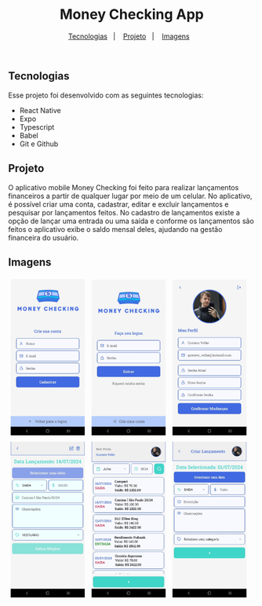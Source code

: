 <h1 align="center"> Money Checking App</h1>

<p align="center">
  <a href="#-tecnologias">Tecnologias</a>&nbsp;&nbsp;&nbsp;|&nbsp;&nbsp;&nbsp;
  <a href="#-projeto">Projeto</a>&nbsp;&nbsp;&nbsp;|&nbsp;&nbsp;&nbsp;
  <a href="#-imagens">Imagens</a>&nbsp;&nbsp;&nbsp;
</p>

<br>

## Tecnologias

Esse projeto foi desenvolvido com as seguintes tecnologias:

- React Native
- Expo
- Typescript
- Babel
- Git e Github

## Projeto

O aplicativo mobile Money Checking foi feito para realizar lançamentos financeiros a partir de qualquer lugar por meio de um celular. No aplicativo, é possível criar uma conta, cadastrar, editar e excluir lançamentos e pesquisar por lançamentos feitos. No cadastro de lançamentos existe a opção de lançar uma entrada ou uma saída e conforme os lançamentos são feitos o aplicativo exibe o saldo mensal deles, ajudando na gestão financeira do usuário.

## Imagens

<div style="display: flex; flex-direction: column; align-items: center;">  
  <div> 
    <img alt="Tela de criar a conta" src=".github/MoneyCheckingApp.jpeg" width="30%" style="margin: 5px;">
    <img alt="Tela de login" src=".github/MoneyCheckingApp 5.jpeg" width="30%" style="margin: 5px;">
    <img alt="Tela do perfil" src=".github/MoneyCheckingApp 6.jpeg" width="30%" style="margin: 5px;">    
  </div>

  <div>
    <img alt="Tela com informações do lançamento" src=".github/MoneyCheckingApp 4.jpeg" width="30%" style="margin: 5px;">
    <img alt="Tela de lançamentos" src=".github/MoneyCheckingApp 2.jpeg" width="30%" style="margin: 5px;">
    <img alt="Tela de criar lançamentos" src=".github/MoneyCheckingApp 3.jpeg" width="30%" style="margin: 5px;">
  </div>  
</div>
